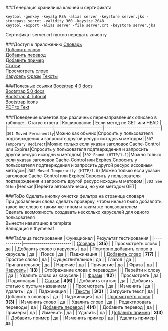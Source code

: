 ###Генерация хранилища ключей и сертификата
```shell
keytool -genkey -keyalg RSA -alias server -keystore server.jks -storepass secret -validity 360 -keysize 2048
keytool -export -alias server -file server.crt -keystore server.jks
```
Сертификат server.crt нужно передать клиенту

###Доступ к приложению
[Словарь](https://localhost:8443/dictionary) \
[Добавить слово](https://localhost:8443/word/add) \
[Добавить перевод](https://localhost:8443/translation/add?wordId=1) \
[Добавить пример](https://localhost:8443/example/add?translationId=1) \
[Статьи](https://localhost:8443/article/list) \
[Просмотреть слово](https://localhost:8443/word?wordId=1) \
[Карусель](https://localhost:8443/roundrobin)
[Фразы](https://localhost:8443/phrase/list)
[Тексты](https://localhost:8443/text/list)

###Полезные ссылки
[Bootstrap 4.0 docs](https://getbootstrap.com/docs/4.0/getting-started/introduction/) \
[Bootstrap 5.0 docs](https://getbootstrap.com/docs/5.0/getting-started/introduction/) \
[Bootstrap 4 Tutorial](https://www.w3schools.com/bootstrap4) \
[Bootstrap icons](https://www.bootstrapicons.com) \
[PDF to Text](https://www.baeldung.com/pdf-conversions-java)

###Поведение клиентов при различных перенаправлениях описано в таблице:
| Статус ответа | Кэширование | Если метод не GET или HEAD |
|-----------------------|------------------------|----------------------------|
|`301 Moved Permanently`|Можно как обычно|Спросить у пользователя подтверждения и запросить другой ресурс исходным методом|
|`307 Temporary Redirect`|Можно только если указан заголовок Cache-Control или Expires|Спросить у пользователя подтверждения и запросить другой ресурс исходным методом|
|`302 Found (HTTP/1.1)`|Можно только если указан заголовок Cache-Control или Expires|Спросить у пользователя подтверждения и запросить другой ресурс исходным методом|
|`302 Moved Temporarily (HTTP/1.0)`|Можно только если указан заголовок Cache-Control или Expires|Спросить у пользователя подтверждения и запросить другой ресурс исходным методом|
|`303 See Other`|Нельзя|Перейти автоматически, но уже методом GET|

###ToDo
Сделать кнопку очистки фильтра на странице словаря \
При добавлении слова сделать проверку, чтобы нельзя было добавлять такое же слово с таким же типом и таким же пользователем \
Сделать возможность создавать несколько каруселей для одного пользователя \
Вынести навигацию в template \
Валидация в thymeleaf

###Таблица тестирования
| Функционал | Результат тестирования |
|------------|------------------------|
| [Словарь](https://localhost:8443/dictionary) | **3(5)** |
| Просмотреть слово | да |
| Добавить слово в карусель | да |
| Повторно добавить слово в карусель | да |
| Поиск | да |
| Паджинация | |
| [Добавить слово](https://localhost:8443/word/add) | **7(7)** |
| Простое слово | да |
| Существительное | да |
| Глагол | да |
| Прилагательное | да |
| Наречие | да |
| Причастие | да |
| Фраза | да |
| [Карусель](https://localhost:8443/roundrobin) | **1(3)** |
| Отображение слова с переводом ||
| Перейти к слову | да |
| Удалить слово из карусели |  |
| [Фразы](https://localhost:8443/phrase/list) | **1(2)** |
| Просмотреть | да |
| Паджинация | |
| [Статьи](https://localhost:8443/article/list) | **4(6)** |
| Добавить статью | да |
| Добавить статью с пустым названием |  |
| Просмотреть | да |
| Изменить | да |
| Удалить | да |
| Паджинация | |
| [Тексты](https://localhost:8443/text/list) | **3(3)** |
| Загрузить текст | да |
| Добавить в словарь | да |
| Паджинация | да |
| [Просмотреть слово](https://localhost:8443/word?wordId=1) | **3(3)** |
| Изменить слово | да |
| Удалить слово | да |
| Редактировать переводы | да |
| [Добавить перевод](https://localhost:8443/translation/add?wordId=1) | **4(4)** |
| Добавить перевод | да |
| Примеры | да |
| Изменить | да |
| Удалить | да |
| [Добавить пример](https://localhost:8443/example/add?translationId=1) | **3(3)** |
| Добавить пример | да |
| Изменить пример | да |
| Удалить пример | да |
